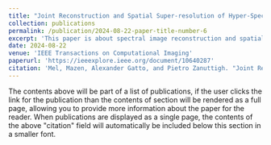 ```yaml
---
title: "Joint Reconstruction and Spatial Super-resolution of Hyper-Spectral CTIS Images via Multi-Scale Refinement"
collection: publications
permalink: /publication/2024-08-22-paper-title-number-6
excerpt: 'This paper is about spectral image reconstruction and spatial ruper-resolution from CTIS measurements using multi-scale learning.'
date: 2024-08-22
venue: 'IEEE Transactions on Computational Imaging'
paperurl: 'https://ieeexplore.ieee.org/document/10640287'
citation: 'Mel, Mazen, Alexander Gatto, and Pietro Zanuttigh. "Joint Reconstruction and Spatial Super-resolution of Hyper-Spectral CTIS Images via Multi-Scale Refinement." IEEE Transactions on Computational Imaging.'
---
```


The contents above will be part of a list of publications, if the user clicks the link for the publication than the contents of section will be rendered as a full page, allowing you to provide more information about the paper for the reader. When publications are displayed as a single page, the contents of the above "citation" field will automatically be included below this section in a smaller font.
